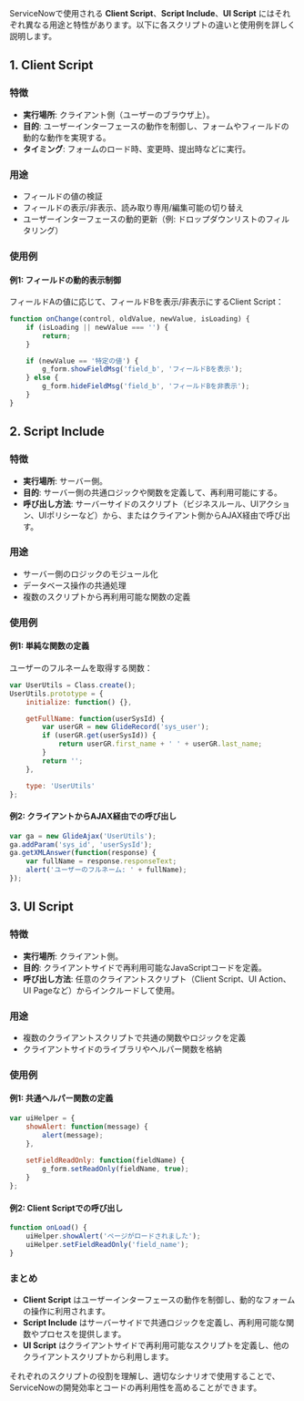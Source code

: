 ServiceNowで使用される **Client Script**、**Script Include**、**UI Script** にはそれぞれ異なる用途と特性があります。以下に各スクリプトの違いと使用例を詳しく説明します。

## 1. **Client Script**
### 特徴
- **実行場所**: クライアント側（ユーザーのブラウザ上）。
- **目的**: ユーザーインターフェースの動作を制御し、フォームやフィールドの動的な動作を実現する。
- **タイミング**: フォームのロード時、変更時、提出時などに実行。

### 用途
- フィールドの値の検証
- フィールドの表示/非表示、読み取り専用/編集可能の切り替え
- ユーザーインターフェースの動的更新（例: ドロップダウンリストのフィルタリング）

### 使用例
#### 例1: フィールドの動的表示制御

フィールドAの値に応じて、フィールドBを表示/非表示にするClient Script：

```javascript
function onChange(control, oldValue, newValue, isLoading) {
    if (isLoading || newValue === '') {
        return;
    }

    if (newValue == '特定の値') {
        g_form.showFieldMsg('field_b', 'フィールドBを表示');
    } else {
        g_form.hideFieldMsg('field_b', 'フィールドBを非表示');
    }
}
```

## 2. **Script Include**
### 特徴
- **実行場所**: サーバー側。
- **目的**: サーバー側の共通ロジックや関数を定義して、再利用可能にする。
- **呼び出し方法**: サーバーサイドのスクリプト（ビジネスルール、UIアクション、UIポリシーなど）から、またはクライアント側からAJAX経由で呼び出す。

### 用途
- サーバー側のロジックのモジュール化
- データベース操作の共通処理
- 複数のスクリプトから再利用可能な関数の定義

### 使用例
#### 例1: 単純な関数の定義

ユーザーのフルネームを取得する関数：

```javascript
var UserUtils = Class.create();
UserUtils.prototype = {
    initialize: function() {},

    getFullName: function(userSysId) {
        var userGR = new GlideRecord('sys_user');
        if (userGR.get(userSysId)) {
            return userGR.first_name + ' ' + userGR.last_name;
        }
        return '';
    },

    type: 'UserUtils'
};
```

#### 例2: クライアントからAJAX経由での呼び出し

```javascript
var ga = new GlideAjax('UserUtils');
ga.addParam('sys_id', 'userSysId');
ga.getXMLAnswer(function(response) {
    var fullName = response.responseText;
    alert('ユーザーのフルネーム: ' + fullName);
});
```

## 3. **UI Script**
### 特徴
- **実行場所**: クライアント側。
- **目的**: クライアントサイドで再利用可能なJavaScriptコードを定義。
- **呼び出し方法**: 任意のクライアントスクリプト（Client Script、UI Action、UI Pageなど）からインクルードして使用。

### 用途
- 複数のクライアントスクリプトで共通の関数やロジックを定義
- クライアントサイドのライブラリやヘルパー関数を格納

### 使用例
#### 例1: 共通ヘルパー関数の定義

```javascript
var uiHelper = {
    showAlert: function(message) {
        alert(message);
    },
    
    setFieldReadOnly: function(fieldName) {
        g_form.setReadOnly(fieldName, true);
    }
};
```

#### 例2: Client Scriptでの呼び出し

```javascript
function onLoad() {
    uiHelper.showAlert('ページがロードされました');
    uiHelper.setFieldReadOnly('field_name');
}
```

### まとめ

- **Client Script** はユーザーインターフェースの動作を制御し、動的なフォームの操作に利用されます。
- **Script Include** はサーバーサイドで共通ロジックを定義し、再利用可能な関数やプロセスを提供します。
- **UI Script** はクライアントサイドで再利用可能なスクリプトを定義し、他のクライアントスクリプトから利用します。

それぞれのスクリプトの役割を理解し、適切なシナリオで使用することで、ServiceNowの開発効率とコードの再利用性を高めることができます。